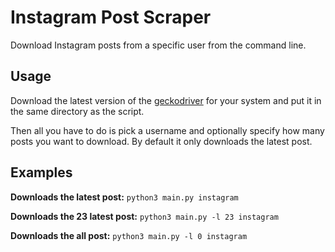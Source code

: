 # Instagram Post Scraper

Download Instagram posts from a specific user from the command line.

## Usage

Download the latest version of the [geckodriver](https://github.com/mozilla/geckodriver/releases) for your system and put it in the same directory as the script.

Then all you have to do is pick a username and optionally specify how many posts you want to download. By default it only downloads the latest post.

## Examples

**Downloads the latest post:**
`python3 main.py instagram`

**Downloads the 23 latest post:**
`python3 main.py -l 23 instagram`

**Downloads the all post:**
`python3 main.py -l 0 instagram`
